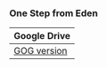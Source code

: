 ### **One Step from Eden**
| Google Drive |
|--------------|
| [GOG version](https://docs.google.com/uc?id=1hbiHga8AA30kLWeiTX5DgWFUQc7e0AMj) |
